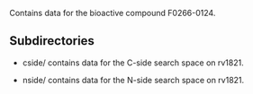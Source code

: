 Contains data for the bioactive compound F0266-0124.

## Subdirectories

- cside/ contains data for the C-side search space on rv1821.

- nside/ contains data for the N-side search space on rv1821.

